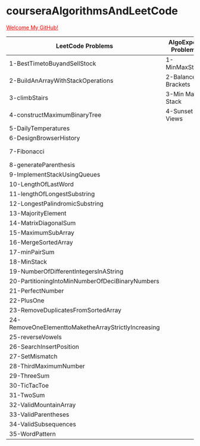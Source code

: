 # courseraAlgorithmsAndLeetCode

<a href="https://github.com/hygiei4" style="color:red">Welcome My GitHub!</a>

| LeetCode Problems  | AlgoExpert Problems | Coursera Implementation| Coursera Assignment |
| ----------------- | ------------- | ------------- | ------------- |
| 1-BestTimetoBuyandSellStock   | 1-MinMaxStack  | 1- Knuth | 1- Deque |
| 2-BuildAnArrayWithStackOperations  |2-Balanced Brackets  | 2- Queue |
| 3-climbStairs  | 3-Min Max Stack | 3- QuickFind |
| 4-constructMaximumBinaryTree  | 4-Sunset Views | 4- QuickUnion |
| 5-DailyTemperatures  | | 5- ResizingArray |
| 6-DesignBrowserHistory  | | 6-Stack |
| 7-Fibonacci  | |7-SuccessorWithDelete |
| 8-generateParenthesis  | | 8- TwoStack | 
| 9-ImplementStackUsingQueues  | | 9-UnionFind |
| 10-LengthOfLastWord  |
| 11-lengthOfLongestSubstring  |
| 12-LongestPalindromicSubstring  |
| 13-MajorityElement  |
| 14-MatrixDiagonalSum  |
| 15-MaximumSubArray  |
| 16-MergeSortedArray  |
| 17-minPairSum  |
| 18-MinStack  |
| 19-NumberOfDifferentIntegersInAString  |
| 20-PartitioningIntoMinNumberOfDeciBinaryNumbers  |
| 21-PerfectNumber  |
| 22-PlusOne  |
| 23-RemoveDuplicatesFromSortedArray  |
| 24-RemoveOneElementtoMaketheArrayStrictlyIncreasing  |
| 25-reverseVowels  |
| 26-SearchInsertPosition  |
| 27-SetMismatch  |
| 28-ThirdMaximumNumber  |
| 29-ThreeSum  |
| 30-TicTacToe  |
| 31-TwoSum  |
| 32-ValidMountainArray  |
| 33-ValidParentheses  |
| 34-ValidSubsequences  |
| 35-WordPattern  |




